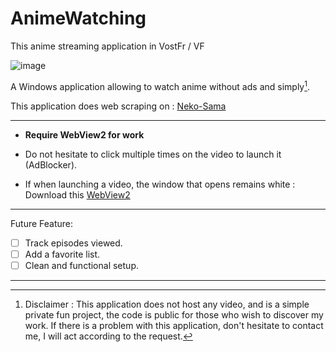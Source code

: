 # AnimeWatching

This anime streaming application in VostFr / VF

![image](https://user-images.githubusercontent.com/12466017/159133140-28b17d1f-9612-4af5-8fd3-6f40f4d6a7bb.png)

A Windows application allowing to watch anime without ads and simply[^Disclaimer].

This application does web scraping on : [Neko-Sama](https://neko-sama.fr/)

---

- **Require WebView2 for work**

- Do not hesitate to click multiple times on the video to launch it (AdBlocker).

- If when launching a video, the window that opens remains white : Download this [WebView2](https://developer.microsoft.com/fr-fr/microsoft-edge/webview2/) 

---

Future Feature:

- [ ] Track episodes viewed.
- [ ] Add a favorite list.
- [ ] Clean and functional setup.

---

[^Disclaimer]: Disclaimer :
This application does not host any video,
and is a simple private fun project,
the code is public for those who wish to discover my work.
If there is a problem with this application, don't hesitate to contact me, I will act according to the request.

